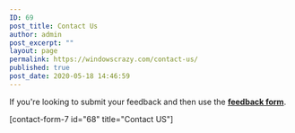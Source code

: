 ```yaml
---
ID: 69
post_title: Contact Us
author: admin
post_excerpt: ""
layout: page
permalink: https://windowscrazy.com/contact-us/
published: true
post_date: 2020-05-18 14:46:59
---
```

If you're looking to submit your feedback and then use the <a href="https://windowscrazy.com/feedback-windows-crazy/"><strong>feedback form</strong></a>.

[contact-form-7 id="68" title="Contact US"]
